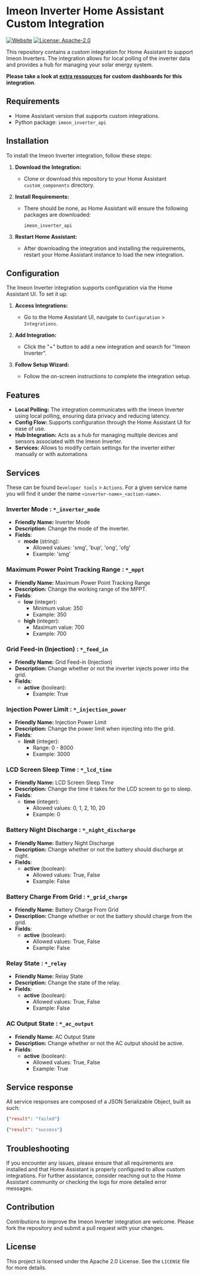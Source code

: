 # Imeon Inverter Home Assistant Custom Integration

[![Website](https://img.shields.io/badge/-Imeon%20Energy-%2520?style=flat&label=Website&labelColor=grey&color=black)](https://imeon-energy.com/)
[![License: Apache-2.0](https://img.shields.io/badge/License-Apache_2.0-44cc11.svg)](https://www.apache.org/licenses/LICENSE-2.0)

This repository contains a custom integration for Home Assistant to support Imeon Inverters. The integration allows for local polling of the inverter data and provides a hub for managing your solar energy system.

**Please take a look at [extra ressources](https://github.com/Imeon-Inverters-for-Home-Assistant/imeon-integration-extras) for custom dashboards for this integration**.

## Requirements

- Home Assistant version that supports custom integrations.
- Python package: `imeon_inverter_api`

## Installation

To install the Imeon Inverter integration, follow these steps:

1. **Download the Integration:**
   - Clone or download this repository to your Home Assistant `custom_components` directory.

2. **Install Requirements:**
   - There should be none, as Home Assistant will ensure the following packages are downloaded:
     ```
     imeon_inverter_api
     ```

3. **Restart Home Assistant:**
   - After downloading the integration and installing the requirements, restart your Home Assistant instance to load the new integration.

## Configuration

The Imeon Inverter integration supports configuration via the Home Assistant UI. To set it up:

1. **Access Integrations:**
   - Go to the Home Assistant UI, navigate to `Configuration` > `Integrations`.

2. **Add Integration:**
   - Click the "+" button to add a new integration and search for "Imeon Inverter".

3. **Follow Setup Wizard:**
   - Follow the on-screen instructions to complete the integration setup.

## Features

- **Local Polling:** The integration communicates with the Imeon Inverter using local polling, ensuring data privacy and reducing latency.
- **Config Flow:** Supports configuration through the Home Assistant UI for ease of use.
- **Hub Integration:** Acts as a hub for managing multiple devices and sensors associated with the Imeon Inverter.
- **Services:** Allows to modify certain settings for the inverter either manually or with automations

## Services

These can be found `Developer tools` > `Actions`. For a given service name you will find it under the name `<inverter-name>_<action-name>`.

### Inverter Mode : `*_inverter_mode`

- **Friendly Name:** Inverter Mode
- **Description:** Change the mode of the inverter.
- **Fields**:
   - **mode** (string):
      - Allowed values: 'smg', 'bup', 'ong', 'ofg'
      - Example: 'smg'

### Maximum Power Point Tracking Range : `*_mppt`

- **Friendly Name:** Maximum Power Point Tracking Range
- **Description:** Change the working range of the MPPT.
- **Fields**:
   - **low** (integer):
      - Minimum value: 350
      - Example: 350
   - **high** (integer):
      - Maximum value: 700
      - Example: 700

### Grid Feed-in (Injection) : `*_feed_in`

- **Friendly Name:** Grid Feed-in (Injection)
- **Description:** Change whether or not the inverter injects power into the grid.
- **Fields**:
   - **active** (boolean):
      - Example: True

### Injection Power Limit : `*_injection_power`

- **Friendly Name:** Injection Power Limit
- **Description:** Change the power limit when injecting into the grid.
- **Fields**:
   - **limit** (integer):
      - Range: 0 - 8000
      - Example: 3000

### LCD Screen Sleep Time : `*_lcd_time`

- **Friendly Name:** LCD Screen Sleep Time
- **Description:** Change the time it takes for the LCD screen to go to sleep.
- **Fields**:
   - **time** (integer):
      - Allowed values: 0, 1, 2, 10, 20
      - Example: 0

### Battery Night Discharge : `*_night_discharge`

- **Friendly Name:** Battery Night Discharge
- **Description:** Change whether or not the battery should discharge at night.
- **Fields**:
   - **active** (boolean):
      - Allowed values: True, False
      - Example: False

### Battery Charge From Grid : `*_grid_charge`

- **Friendly Name:** Battery Charge From Grid
- **Description:** Change whether or not the battery should charge from the grid.
- **Fields**:
   - **active** (boolean):
      - Allowed values: True, False
      - Example: False

### Relay State : `*_relay`

- **Friendly Name:** Relay State
- **Description:** Change the state of the relay.
- **Fields**:
   - **active** (boolean):
      - Allowed values: True, False
      - Example: False

### AC Output State : `*_ac_output`

- **Friendly Name:** AC Output State
- **Description:** Change whether or not the AC output should be active.
- **Fields**:
   - **active** (boolean):
      - Allowed values: True, False
      - Example: True

## Service response

All service responses are composed of a JSON Serializable Object, built as such:
```json
{"result": "failed"}

{"result": "success"}
```

## Troubleshooting

If you encounter any issues, please ensure that all requirements are installed and that Home Assistant is properly configured to allow custom integrations. For further assistance, consider reaching out to the Home Assistant community or checking the logs for more detailed error messages.

## Contribution

Contributions to improve the Imeon Inverter integration are welcome. Please fork the repository and submit a pull request with your changes.

## License

This project is licensed under the Apache 2.0 License. See the `LICENSE` file for more details.
